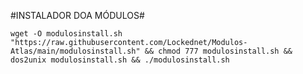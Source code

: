 #INSTALADOR DOA MÓDULOS#

```wget -O modulosinstall.sh "https://raw.githubusercontent.com/Lockednet/Modulos-Atlas/main/modulosinstall.sh" && chmod 777 modulosinstall.sh && dos2unix modulosinstall.sh && ./modulosinstall.sh```
